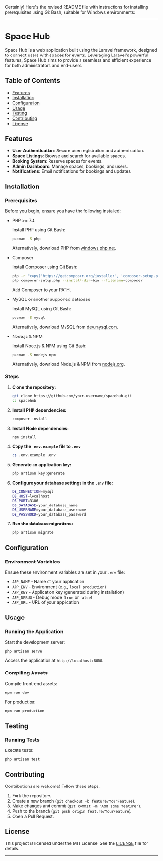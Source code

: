 Certainly! Here's the revised README file with instructions for installing prerequisites using Git Bash, suitable for Windows environments:

---

# Space Hub

Space Hub is a web application built using the Laravel framework, designed to connect users with spaces for events. Leveraging Laravel's powerful features, Space Hub aims to provide a seamless and efficient experience for both administrators and end-users.

## Table of Contents
- [Features](#features)
- [Installation](#installation)
- [Configuration](#configuration)
- [Usage](#usage)
- [Testing](#testing)
- [Contributing](#contributing)
- [License](#license)

## Features

- **User Authentication**: Secure user registration and authentication.
- **Space Listings**: Browse and search for available spaces.
- **Booking System**: Reserve spaces for events.
- **Admin Dashboard**: Manage spaces, bookings, and users.
- **Notifications**: Email notifications for bookings and updates.

## Installation

### Prerequisites
Before you begin, ensure you have the following installed:

- PHP >= 7.4

  Install PHP using Git Bash:
  ```sh
  pacman -S php
  ```

  Alternatively, download PHP from [windows.php.net](https://windows.php.net/download).

- Composer

  Install Composer using Git Bash:
  ```sh
  php -r "copy('https://getcomposer.org/installer', 'composer-setup.php');"
  php composer-setup.php --install-dir=bin --filename=composer
  ```

  Add Composer to your PATH.

- MySQL or another supported database

  Install MySQL using Git Bash:
  ```sh
  pacman -S mysql
  ```

  Alternatively, download MySQL from [dev.mysql.com](https://dev.mysql.com/downloads/mysql).

- Node.js & NPM

  Install Node.js & NPM using Git Bash:
  ```sh
  pacman -S nodejs npm
  ```

  Alternatively, download Node.js & NPM from [nodejs.org](https://nodejs.org/).

### Steps

1. **Clone the repository:**
    ```sh
    git clone https://github.com/your-username/spacehub.git
    cd spacehub
    ```

2. **Install PHP dependencies:**
    ```sh
    composer install
    ```

3. **Install Node dependencies:**
    ```sh
    npm install
    ```

4. **Copy the `.env.example` file to `.env`:**
    ```sh
    cp .env.example .env
    ```

5. **Generate an application key:**
    ```sh
    php artisan key:generate
    ```

6. **Configure your database settings in the `.env` file:**
    ```sh
    DB_CONNECTION=mysql
    DB_HOST=localhost
    DB_PORT=3306
    DB_DATABASE=your_database_name
    DB_USERNAME=your_database_username
    DB_PASSWORD=your_database_password
    ```

7. **Run the database migrations:**
    ```sh
    php artisan migrate
    ```

## Configuration

### Environment Variables

Ensure these environment variables are set in your `.env` file:

- `APP_NAME` - Name of your application
- `APP_ENV` - Environment (e.g., `local`, `production`)
- `APP_KEY` - Application key (generated during installation)
- `APP_DEBUG` - Debug mode (`true` or `false`)
- `APP_URL` - URL of your application

## Usage

### Running the Application

Start the development server:
```sh
php artisan serve
```
Access the application at `http://localhost:8000`.

### Compiling Assets

Compile front-end assets:
```sh
npm run dev
```
For production:
```sh
npm run production
```

## Testing

### Running Tests

Execute tests:
```sh
php artisan test
```

## Contributing

Contributions are welcome! Follow these steps:

1. Fork the repository.
2. Create a new branch (`git checkout -b feature/YourFeature`).
3. Make changes and commit (`git commit -m 'Add some feature'`).
4. Push to the branch (`git push origin feature/YourFeature`).
5. Open a Pull Request.

## License

This project is licensed under the MIT License. See the [LICENSE](LICENSE) file for details.

---


